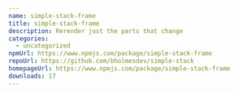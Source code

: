 ```yaml
---
name: simple-stack-frame
title: simple-stack-frame
description: Rerender just the parts that change
categories:
  - uncategorized
npmUrl: https://www.npmjs.com/package/simple-stack-frame
repoUrl: https://github.com/bholmesdev/simple-stack
homepageUrl: https://www.npmjs.com/package/simple-stack-frame
downloads: 17
---
```

